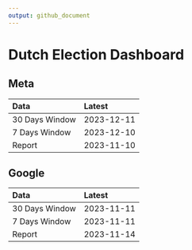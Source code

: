 ```yaml
---
output: github_document
---
```


# Dutch Election Dashboard



## Meta


|Data           |Latest     |
|:--------------|:----------|
|30 Days Window |2023-12-11 |
|7 Days Window  |2023-12-10 |
|Report         |2023-11-10 |

## Google


|Data           |Latest     |
|:--------------|:----------|
|30 Days Window |2023-11-11 |
|7 Days Window  |2023-11-11 |
|Report         |2023-11-14 |
